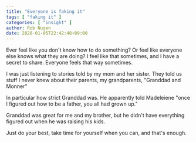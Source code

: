 ```yaml
---
title: "Everyone is faking it"
tags: [ "faking it" ]
categories: [ "insight" ]
author: Rob Nugen
date: 2020-01-05T22:42:48+09:00
---
```


Ever feel like you don't know how to do something?  Or feel like
everyone else knows what they are doing?  I feel like that sometimes,
and I have a secret to share.  Everyone feels that way sometimes.

I was just listening to stories told by my mom and her sister.  They
told us stuff I never knew about their parents, my grandparents,
"Granddad and Monner"

In particular how strict Granddad was.  He apparently told Madeleiene
"once I figured out how to be a father, you all had grown up."

Granddad was great for me and my brother, but he didn't have
everything figured out when he was raising his kids.

Just do your best, take time for yourself when you can, and that's
enough.
